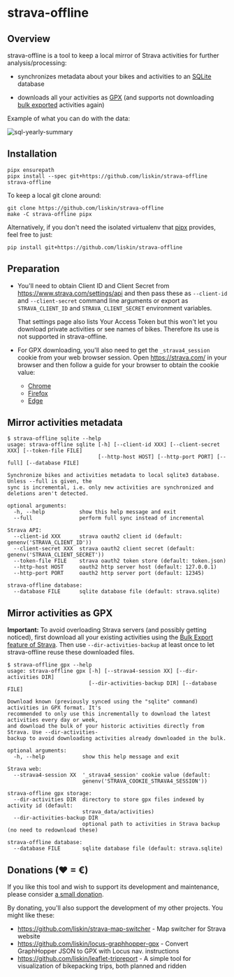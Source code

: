 # strava-offline

## Overview

strava-offline is a tool to keep a local mirror of Strava activities for
further analysis/processing:

* synchronizes metadata about your bikes and activities to an [SQLite][]
  database

* downloads all your activities as [GPX][] (and supports not downloading [bulk
  exported][strava-bulk-export] activities again)

[SQLite]: https://www.sqlite.org/
[GPX]: https://en.wikipedia.org/wiki/GPS_Exchange_Format

Example of what you can do with the data:

![sql-yearly-summary](https://user-images.githubusercontent.com/300342/94435822-ec3e5a00-019b-11eb-84db-01d61eacfb56.png)

## Installation

```
pipx ensurepath
pipx install --spec git+https://github.com/liskin/strava-offline strava-offline
```

To keep a local git clone around:

```
git clone https://github.com/liskin/strava-offline
make -C strava-offline pipx
```

Alternatively, if you don't need the isolated virtualenv that [pipx][]
provides, feel free to just:

```
pip install git+https://github.com/liskin/strava-offline
```

[pipx]: https://github.com/pipxproject/pipx

## Preparation

* You'll need to obtain Client ID and Client Secret from
  <https://www.strava.com/settings/api> and then pass these as `--client-id`
  and `--client-secret` command line arguments or export as `STRAVA_CLIENT_ID`
  and `STRAVA_CLIENT_SECRET` environment variables.

  That settings page also lists Your Access Token but this won't let you
  download private activities or see names of bikes. Therefore its use is not
  supported in strava-offline.

* For GPX downloading, you'll also need to get the `_strava4_session` cookie
  from your web browser session. Open <https://strava.com/> in your browser
  and then follow a guide for your browser to obtain the cookie value:

  * [Chrome](https://developers.google.com/web/tools/chrome-devtools/storage/cookies)
  * [Firefox](https://developer.mozilla.org/en-US/docs/Tools/Storage_Inspector)
  * [Edge](https://docs.microsoft.com/en-us/microsoft-edge/devtools-guide-chromium/storage/cookies)

## Mirror activities metadata

```
$ strava-offline sqlite --help
usage: strava-offline sqlite [-h] [--client-id XXX] [--client-secret XXX] [--token-file FILE]
                             [--http-host HOST] [--http-port PORT] [--full] [--database FILE]

Synchronize bikes and activities metadata to local sqlite3 database. Unless --full is given, the
sync is incremental, i.e. only new activities are synchronized and deletions aren't detected.

optional arguments:
  -h, --help           show this help message and exit
  --full               perform full sync instead of incremental

Strava API:
  --client-id XXX      strava oauth2 client id (default: genenv('STRAVA_CLIENT_ID'))
  --client-secret XXX  strava oauth2 client secret (default: genenv('STRAVA_CLIENT_SECRET'))
  --token-file FILE    strava oauth2 token store (default: token.json)
  --http-host HOST     oauth2 http server host (default: 127.0.0.1)
  --http-port PORT     oauth2 http server port (default: 12345)

strava-offline database:
  --database FILE      sqlite database file (default: strava.sqlite)
```

## Mirror activities as GPX

**Important:** To avoid overloading Strava servers (and possibly getting
noticed), first download all your existing activities using the [Bulk Export
feature of Strava][strava-bulk-export]. Then use `--dir-activities-backup` at
least once to let strava-offline reuse these downloaded files.

[strava-bulk-export]: https://support.strava.com/hc/en-us/articles/216918437-Exporting-your-Data-and-Bulk-Export#Bulk

```
$ strava-offline gpx --help
usage: strava-offline gpx [-h] [--strava4-session XX] [--dir-activities DIR]
                          [--dir-activities-backup DIR] [--database FILE]

Download known (previously synced using the "sqlite" command) activities in GPX format. It's
recommended to only use this incrementally to download the latest activities every day or week,
and download the bulk of your historic activities directly from Strava. Use --dir-activities-
backup to avoid downloading activities already downloaded in the bulk.

optional arguments:
  -h, --help            show this help message and exit

Strava web:
  --strava4-session XX  '_strava4_session' cookie value (default:
                        genenv('STRAVA_COOKIE_STRAVA4_SESSION'))

strava-offline gpx storage:
  --dir-activities DIR  directory to store gpx files indexed by activity id (default:
                        strava_data/activities)
  --dir-activities-backup DIR
                        optional path to activities in Strava backup (no need to redownload these)

strava-offline database:
  --database FILE       sqlite database file (default: strava.sqlite)
```

## Donations (♥ = €)

If you like this tool and wish to support its development and maintenance,
please consider [a small donation](https://www.paypal.me/lisknisi/10EUR).

By donating, you'll also support the development of my other projects. You
might like these:

* <https://github.com/liskin/strava-map-switcher> - Map switcher for Strava website
* <https://github.com/liskin/locus-graphhopper-gpx> - Convert GraphHopper JSON to GPX with Locus nav. instructions
* <https://github.com/liskin/leaflet-tripreport> - A simple tool for visualization of bikepacking trips, both planned and ridden
